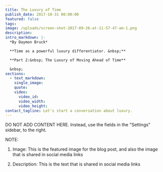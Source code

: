 ```yaml
---
title: The Luxury of Time
publish_date: 2017-10-31 00:00:00
featured: false
tags:
image: /uploads/screen-shot-2017-09-26-at-11-57-47-am-1.png
description:
intro_markdown: |-
  *By Daymon Bruck*

  **Time as a powerful luxury differentiator. &nbsp;**

  **Part 2:&nbsp; The Luxury of Moving Ahead of Time**

  &nbsp;
sections:
  - text_markdown:
    single_image:
    quote:
    video:
      video_id:
      video_width:
      video_height:
contact_tagline: Let's start a conversation about luxury.
---
```



DO NOT ADD CONTENT HERE. Instead, use the fields in the "Settings" sidebar, to the right.

NOTE:

1. Image: This is the featured image for the blog post, and also the image that is shared in social media links

2. Description: This is the text that is shared in social media links